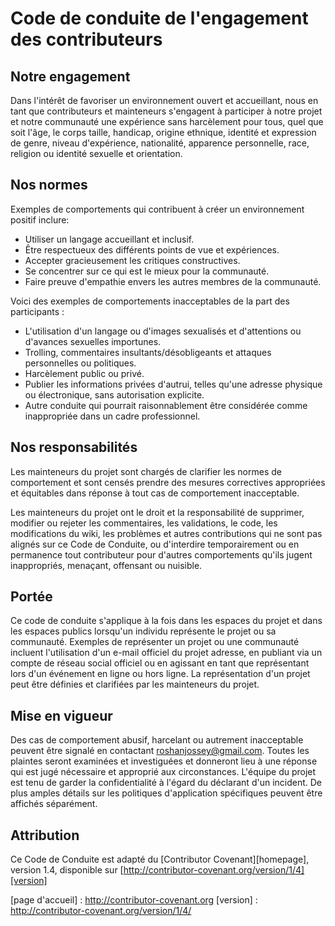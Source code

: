 # Code de conduite de l'engagement des contributeurs

## Notre engagement

Dans l'intérêt de favoriser un environnement ouvert et accueillant, nous en tant que
contributeurs et mainteneurs s'engagent à participer à notre projet et
notre communauté une expérience sans harcèlement pour tous, quel que soit l'âge, le corps
taille, handicap, origine ethnique, identité et expression de genre, niveau d'expérience,
nationalité, apparence personnelle, race, religion ou identité sexuelle et
orientation.

## Nos normes

Exemples de comportements qui contribuent à créer un environnement positif
inclure:

* Utiliser un langage accueillant et inclusif.
* Être respectueux des différents points de vue et expériences.
* Accepter gracieusement les critiques constructives.
* Se concentrer sur ce qui est le mieux pour la communauté.
* Faire preuve d'empathie envers les autres membres de la communauté.

Voici des exemples de comportements inacceptables de la part des participants :

* L'utilisation d'un langage ou d'images sexualisés et d'attentions ou d'avances sexuelles importunes.
* Trolling, commentaires insultants/désobligeants et attaques personnelles ou politiques.
* Harcèlement public ou privé.
* Publier les informations privées d'autrui, telles qu'une adresse physique ou électronique, sans autorisation explicite.
* Autre conduite qui pourrait raisonnablement être considérée comme inappropriée dans un cadre professionnel.

## Nos responsabilités

Les mainteneurs du projet sont chargés de clarifier les normes de
comportement et sont censés prendre des mesures correctives appropriées et équitables dans
réponse à tout cas de comportement inacceptable.

Les mainteneurs du projet ont le droit et la responsabilité de supprimer, modifier ou
rejeter les commentaires, les validations, le code, les modifications du wiki, les problèmes et autres contributions
qui ne sont pas alignés sur ce Code de Conduite, ou d'interdire temporairement ou
en permanence tout contributeur pour d'autres comportements qu'ils jugent inappropriés,
menaçant, offensant ou nuisible.

## Portée

Ce code de conduite s'applique à la fois dans les espaces du projet et dans les espaces publics
lorsqu'un individu représente le projet ou sa communauté. Exemples de
représenter un projet ou une communauté incluent l'utilisation d'un e-mail officiel du projet
adresse, en publiant via un compte de réseau social officiel ou en agissant en tant que
représentant lors d'un événement en ligne ou hors ligne. La représentation d'un projet peut être
définies et clarifiées par les mainteneurs du projet.

## Mise en vigueur

Des cas de comportement abusif, harcelant ou autrement inacceptable peuvent être
signalé en contactant [roshanjossey@gmail.com](mailto:roshanjossey@gmail.com).
Toutes les plaintes seront examinées et investiguées et donneront lieu à une réponse
qui est jugé nécessaire et approprié aux circonstances. L'équipe du projet
est tenu de garder la confidentialité à l'égard du déclarant d'un
incident. De plus amples détails sur les politiques d'application spécifiques peuvent être affichés
séparément.

## Attribution

Ce Code de Conduite est adapté du [Contributor Covenant][homepage], version 1.4,
disponible sur [http://contributor-covenant.org/version/1/4][version]

[page d'accueil] : http://contributor-covenant.org
[version] : http://contributor-covenant.org/version/1/4/
